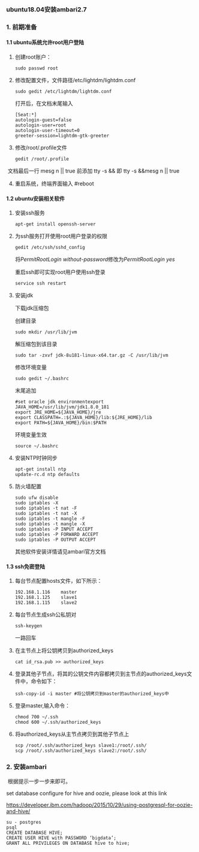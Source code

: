 ### ubuntu18.04安装ambari2.7

### 1. 前期准备

#### 1.1 ubuntu系统允许root用户登陆

1. 创建root账户：

   ```
   sudo passwd root 
   ```

2. 修改配置文件，文件路径/etc/lightdm/lightdm.conf

   ```
   sudo gedit /etc/lightdm/lightdm.conf
   ```

   打开后，在文档末尾输入

   ```
   [Seat:*]
   autologin-guest=false
   autologin-user=root
   autologin-user-timeout=0
   greeter-session=lightdm-gtk-greeter
   ```

3. 修改/root/.profile文件

   ```
   gedit /root/.profile
   ```

​	文档最后一行 mesg n || true 前添加  tty -s && 即 tty -s &&mesg n || true

4. 重启系统，终端界面输入 #reboot

#### 1.2 ubuntu安装相关软件

1. 安装ssh服务

   ```
   apt-get install openssh-server
   ```

2. 为ssh服务打开使用root用户登录的权限

   ```
   gedit /etc/ssh/sshd_config
   ```

   将*PermitRootLogin without-password*修改为*PermitRootLogin yes*

   重启ssh即可实现root用户使用ssh登录

   ```
   service ssh restart
   ```

3. 安装jdk

   下载jdk压缩包

   创建目录

   ```
   sudo mkdir /usr/lib/jvm
   ```

   解压缩包到该目录

   ```
   sudo tar -zxvf jdk-8u181-linux-x64.tar.gz -C /usr/lib/jvm
   ```

   修改环境变量

   ```
   sudo gedit ~/.bashrc
   ```

   末尾追加

   ```
   #set oracle jdk environmentexport 
   JAVA_HOME=/usr/lib/jvm/jdk1.8.0_181 
   export JRE_HOME=${JAVA_HOME}/jre  
   export CLASSPATH=.:${JAVA_HOME}/lib:${JRE_HOME}/lib  
   export PATH=${JAVA_HOME}/bin:$PATH  
   ```

   环境变量生效

   ```
   source ~/.bashrc
   ```


4. 安装NTP时钟同步

   ```
   apt-get install ntp
   update-rc.d ntp defaults
   ```

5. 防火墙配置

   ```
   sudo ufw disable
   sudo iptables -X
   sudo iptables -t nat -F
   sudo iptables -t nat -X
   sudo iptables -t mangle -F
   sudo iptables -t mangle -X
   sudo iptables -P INPUT ACCEPT
   sudo iptables -P FORWARD ACCEPT
   sudo iptables -P OUTPUT ACCEPT
   ```

   其他软件安装详情请见ambari官方文档

[1]: https://docs.hortonworks.com/HDPDocuments/Ambari-2.7.0.0/bk_ambari-installation/bk_ambari-installation.pdf	"ambari官方文档"

#### 1.3 ssh免密登陆

1. 每台节点配置hosts文件，如下所示：

   ```
   192.168.1.116	master
   192.168.1.125 	slave1
   192.168.1.115	slave2
   ```

2. 每台节点生成ssh公私钥对

   ```
   ssh-keygen
   ```

   一路回车

3. 在主节点上将公钥拷贝到authorized_keys

   ```
   cat id_rsa.pub >> authorized_keys
   ```

4. 登录其他子节点，将其的公钥文件内容都拷贝到主节点的authorized_keys文件中，命令如下：

   ```
   ssh-copy-id -i master #将公钥拷贝到master的authorized_keys中
   ```

5. 登录master,输入命令：

   ```
   chmod 700 ~/.ssh
   chmod 600 ~/.ssh/authorized_keys
   ```

6. 将authorized_keys从主节点拷贝到其他子节点上

   ```
   scp /root/.ssh/authorized_keys slave1:/root/.ssh/
   scp /root/.ssh/authorized_keys slave2:/root/.ssh/
   ```

### 2. 安装ambari

​	根据提示一步一步来即可。

[2]: https://docs.hortonworks.com/HDPDocuments/Ambari-2.7.0.0/bk_ambari-installation/content/download_the_ambari_repo_ubuntu16.html	"ambari toturial"

set database configure for hive and oozie, please look at this link 

https://developer.ibm.com/hadoop/2015/10/29/using-postgresql-for-oozie-and-hive/

```
su - postgres
psql
CREATE DATABASE HIVE;
CREATE USER HIVE with PASSWORD ‘bigdata’;
GRANT ALL PRIVILEGES ON DATABASE hive to hive;
```

